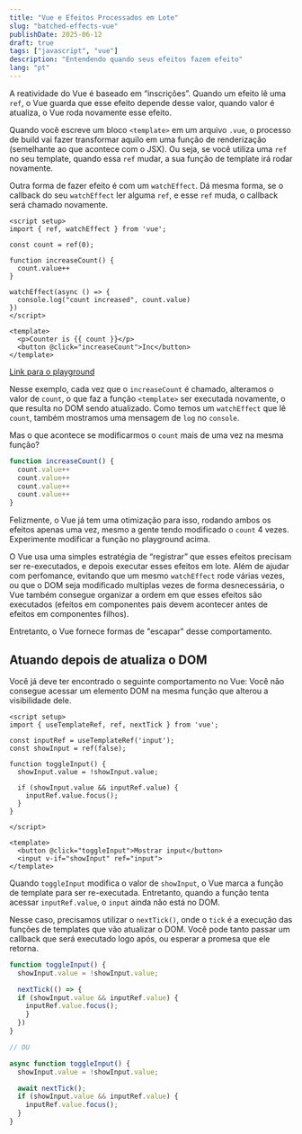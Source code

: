 ```yaml
---
title: "Vue e Efeitos Processados em Lote"
slug: "batched-effects-vue"
publishDate: 2025-06-12
draft: true
tags: ["javascript", "vue"]
description: "Entendendo quando seus efeitos fazem efeito"
lang: "pt"
---
```


A reatividade do Vue é baseado em “inscrições”. Quando um efeito lê uma `ref`,
o Vue guarda que esse efeito depende desse valor, quando valor é atualiza, 
o Vue roda novamente esse efeito.

Quando você escreve um bloco `<template>` em um arquivo `.vue`, o processo de build
vai fazer transformar aquilo em uma função de renderização (semelhante ao que acontece
com o JSX). Ou seja, se você utiliza uma `ref` no seu template, quando essa `ref` mudar, 
a sua função de template irá rodar novamente. 

Outra forma de fazer efeito é com um `watchEffect`. Dá mesma forma, se o callback do seu `watchEffect`
ler alguma `ref`, e esse `ref` muda, o callback será chamado novamente.

```vue
<script setup>
import { ref, watchEffect } from 'vue';

const count = ref(0);

function increaseCount() {
  count.value++
}

watchEffect(async () => {
  console.log("count increased", count.value)
})
</script>

<template>
  <p>Counter is {{ count }}</p>
  <button @click="increaseCount">Inc</button>
</template>
```

[Link para o playground](https://play.vuejs.org/#eNp9kstOwzAQRX/F8oZWVCkSrCCteKgLWAAClt4Ed9K6dcaWH21RlH9nnBAICHURKZ57Z3LuxDW/sTbbReCXXGDupVM2MA8h2rlAVVnjAqvZvghyvShLkIE1rHSmYifUdHI18Dgo/2oCpUEfmDQRA5sly+hs3AplRBmUQaZQOig83CXPaMxqgaxryHaFjnB6KrBJHQOGUeE/UDJyz+Z9A3qjIdNmNRK8+14/WfDJcOCY5tGTT7uwFJMOASqriwB0Yiy385YGHFOe1fUXf9Pk07QVMrzHEIj9WmoltzPBf4UQfH6PMp92JmrIp4PxfMKDJ9xSrbKNN0iLbxMk6soqDe7JpsV4wS+7bEkrtDb7h7YWXIRJX5drkNt/6ht/SDXBnx14cLu0hF4LhVsBUSZ58foIB3r/FiuzjJrcR8QXoFXHxNjZbiMuCXvga2nv24uhcPXmF4cA6PtQCTQ5m9YvOF2WuyPRf3DPs4u2j34gbz4Bh+btZg==)

Nesse exemplo, cada vez que o `increaseCount` é chamado, alteramos o valor de `count`, o que faz
a função `<template>` ser executada novamente, o que resulta no DOM sendo atualizado.
Como temos um `watchEffect` que lê `count`, também mostramos uma mensagem de `log` no `console`.

Mas o que acontece se modificarmos o `count` mais de uma vez na mesma função?

```ts
function increaseCount() {
  count.value++
  count.value++
  count.value++
  count.value++
}
```

Felizmente, o Vue já tem uma otimização para isso, rodando ambos os efeitos apenas uma vez, mesmo a gente tendo
modificado o `count` 4 vezes. Experimente modificar a função no playground acima.

O Vue usa uma simples estratégia de “registrar” que esses efeitos precisam ser re-executados,
e depois executar esses efeitos em lote. Além de ajudar com perfomance, evitando que um mesmo `watchEffect`
rode várias vezes, ou que o DOM seja modificado multiplas vezes de forma desnecessária, o Vue também
consegue organizar a ordem em que esses efeitos são executados (efeitos em componentes pais devem acontecer
antes de efeitos em componentes filhos).

Entretanto, o Vue fornece formas de "escapar" desse comportamento.

## Atuando depois de atualiza o DOM

Você já deve ter encontrado o seguinte comportamento no Vue: Você não consegue 
acessar um elemento DOM na mesma função que alterou a visibilidade dele.

```vue
<script setup>
import { useTemplateRef, ref, nextTick } from 'vue';

const inputRef = useTemplateRef('input');
const showInput = ref(false);

function toggleInput() {
  showInput.value = !showInput.value;

  if (showInput.value && inputRef.value) {
    inputRef.value.focus();
  }
}

</script>

<template>
  <button @click="toggleInput">Mostrar input</button>
  <input v-if="showInput" ref="input">
</template>
```

Quando `toggleInput` modifica o valor de `showInput`, o Vue marca a função de template
para ser re-executada. Entretanto, quando a função tenta acessar `inputRef.value`,
o `input` ainda não está no DOM.

Nesse caso, precisamos utilizar o `nextTick()`, onde o `tick` é a execução das funções de templates
que vão atualizar o DOM. Você pode tanto passar um callback que será executado logo após, ou esperar
a promesa que ele retorna.

```ts
function toggleInput() {
  showInput.value = !showInput.value;

  nextTick(() => {
  if (showInput.value && inputRef.value) {
    inputRef.value.focus();
    }
  }) 
}

// OU

async function toggleInput() {
  showInput.value = !showInput.value;

  await nextTick();
  if (showInput.value && inputRef.value) {
    inputRef.value.focus();
  }
}
```